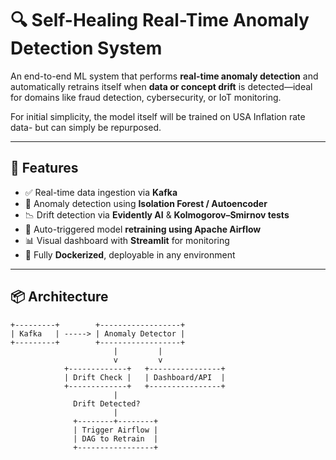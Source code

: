 # 🔍 Self-Healing Real-Time Anomaly Detection System

An end-to-end ML system that performs **real-time anomaly detection** and automatically retrains itself when **data or concept drift** is detected—ideal for domains like fraud detection, cybersecurity, or IoT monitoring.

For initial simplicity, the model itself will be trained on USA Inflation rate data- but can simply be repurposed.

---

## 🚀 Features

- ✅ Real-time data ingestion via **Kafka**
- 🧠 Anomaly detection using **Isolation Forest / Autoencoder**
- 📉 Drift detection via **Evidently AI** & **Kolmogorov–Smirnov tests**
- 🔁 Auto-triggered model **retraining using Apache Airflow**
- 📊 Visual dashboard with **Streamlit** for monitoring
- 🐳 Fully **Dockerized**, deployable in any environment

---

## 📦 Architecture

    +---------+        +------------------+
    | Kafka   | -----> | Anomaly Detector |
    +---------+        +------------------+
                           |         |
                           v         v
                +-------------+   +----------------+
                | Drift Check |   | Dashboard/API  |
                +-------------+   +----------------+
                           |
                  Drift Detected?
                           |
                  +--------+--------+
                  | Trigger Airflow |
                  | DAG to Retrain  |
                  +-----------------+
